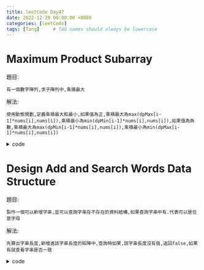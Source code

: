 ```yaml
---
title: leetCode Day47
date: 2022-12-20 00:00:00 +0800
categories: [leetCode]
tags: [Tang]     # TAG names should always be lowercase
---
```


# Maximum Product Subarray

題目:

    有一個數字陣列,求子陣列中,乘積最大



解法:

    使用動態規劃,定義乘積最大和最小,如果值為正,乘積最大為max(dpMax[i-1]*nums[i],nums[i]),乘積最小為min(dpMin[i-1]*nums[i],nums[i]),如果值為負數,乘積最大為max(dpMin[i-1]*nums[i],nums[i]),乘積最小為min(dpMax[i-1]*nums[i],nums[i])


<details> <summary>code</summary>
<pre><code>
func maxProduct(nums []int) int {
    dpMax := make([]int, len(nums))
    dpMin := make([]int, len(nums))
    dpMax[0] = nums[0]
    dpMin[0] = nums[0]
    maximum := nums[0]

    for i := 1; i < len(nums); i++ {
        if nums[i] > 0 {
            dpMax[i] = max(dpMax[i - 1] * nums[i], nums[i])
            dpMin[i] = min(dpMin[i - 1] * nums[i], nums[i])
        } else {
            dpMax[i] = max(dpMin[i - 1] * nums[i], nums[i])
            dpMin[i] = min(dpMax[i - 1] * nums[i], nums[i])
        }
        if maximum < dpMax[i] {
            maximum = dpMax[i]
        }
    }

    return maximum
}

func max(a, b int) int {
    if a > b {
        return a
    }
    return b
}

func min(a, b int) int {
    if a > b {
        return b
    }
    return a
}
</code></pre>
</details>


# Design Add and Search Words Data Structure

題目:

    製作一個可以新增字串,並可以查詢字串存不存在的資料結構,如果查詢字串中有.代表可以是任意字母



解法:

    先算出字串長度,新增進該字串長度的矩陣中,查詢時如果,該字串長度沒有值,返回false,如果有就查看字串是否一致


<details> <summary>code</summary>
<pre><code>
type WordDictionary struct {
    Data [][]string
}


func Constructor() WordDictionary {
    var data [][]string
    for i := 0; i <= 25; i++ {
        data = append(data, make([]string, 0))
    }
    return WordDictionary{Data: data}
}


func (this *WordDictionary) AddWord(word string)  {
    strlen := len(word)
    this.Data[strlen] = append(this.Data[strlen], word)
    fmt.Println(len(this.Data[strlen]))
}


func (this *WordDictionary) Search(word string) bool {
    strlen := len(word)
    if len(this.Data[strlen]) == 0 {
        return false
    }

    for _, value := range this.Data[strlen] {
        flag := true
        for i := 0; i < strlen; i++ {
            if word[i] == '.' {
                continue
            }
            if word[i] != value[i] {
                flag = false
                break
            }
        }
        if flag {
            return true
        }
    }

    return false
}


/**
 * Your WordDictionary object will be instantiated and called as such:
 * obj := Constructor();
 * obj.AddWord(word);
 * param_2 := obj.Search(word);
 */
</code></pre>
</details>